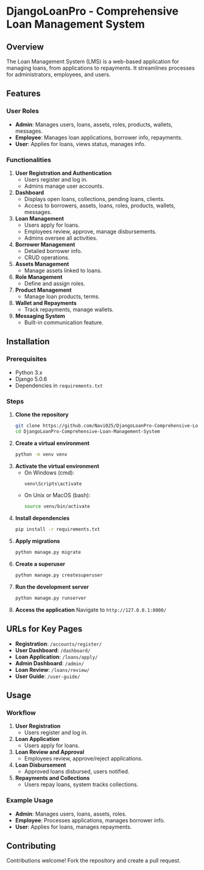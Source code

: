 # DjangoLoanPro - Comprehensive Loan Management System

## Overview
The Loan Management System (LMS) is a web-based application for managing loans, from applications to repayments. It streamlines processes for administrators, employees, and users.

## Features
### User Roles
- **Admin**: Manages users, loans, assets, roles, products, wallets, messages.
- **Employee**: Manages loan applications, borrower info, repayments.
- **User**: Applies for loans, views status, manages info.

### Functionalities
1. **User Registration and Authentication**
   - Users register and log in.
   - Admins manage user accounts.
2. **Dashboard**
   - Displays open loans, collections, pending loans, clients.
   - Access to borrowers, assets, loans, roles, products, wallets, messages.
3. **Loan Management**
   - Users apply for loans.
   - Employees review, approve, manage disbursements.
   - Admins oversee all activities.
4. **Borrower Management**
   - Detailed borrower info.
   - CRUD operations.
5. **Assets Management**
   - Manage assets linked to loans.
6. **Role Management**
   - Define and assign roles.
7. **Product Management**
   - Manage loan products, terms.
8. **Wallet and Repayments**
   - Track repayments, manage wallets.
9. **Messaging System**
   - Built-in communication feature.

## Installation
### Prerequisites
- Python 3.x
- Django 5.0.6
- Dependencies in `requirements.txt`

### Steps
1. **Clone the repository**
   ```sh
   git clone https://github.com/Navi025/DjangoLoanPro-Comprehensive-Loan-Management-System.git
   cd DjangoLoanPro-Comprehensive-Loan-Management-System
   ```
2. **Create a virtual environment**
   ```sh
   python -m venv venv
   ```
3. **Activate the virtual environment**
   - On Windows (cmd):
     ```sh
     venv\Scripts\activate
     ```
   - On Unix or MacOS (bash):
     ```sh
     source venv/bin/activate
     ```
4. **Install dependencies**
   ```sh
   pip install -r requirements.txt
5. **Apply migrations**
   ```sh
   python manage.py migrate
   ```
6. **Create a superuser**
   ```sh
   python manage.py createsuperuser
   ```
7. **Run the development server**
   ```sh
   python manage.py runserver
   ```
8. **Access the application**
   Navigate to `http://127.0.0.1:8000/`

## URLs for Key Pages
- **Registration**: `/accounts/register/`
- **User Dashboard**: `/dashboard/`
- **Loan Application**: `/loans/apply/`
- **Admin Dashboard**: `/admin/`
- **Loan Review**: `/loans/review/`
- **User Guide**: `/user-guide/`

## Usage
### Workflow
1. **User Registration**
   - Users register and log in.
2. **Loan Application**
   - Users apply for loans.
3. **Loan Review and Approval**
   - Employees review, approve/reject applications.
4. **Loan Disbursement**
   - Approved loans disbursed, users notified.
5. **Repayments and Collections**
   - Users repay loans, system tracks collections.

### Example Usage
- **Admin**: Manages users, loans, assets, roles.
- **Employee**: Processes applications, manages borrower info.
- **User**: Applies for loans, manages repayments.

## Contributing
Contributions welcome! Fork the repository and create a pull request.